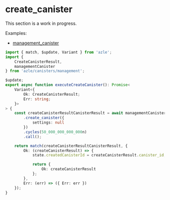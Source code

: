 # create_canister

This section is a work in progress.

Examples:

-   [management_canister](https://github.com/demergent-labs/azle/tree/main/examples/management_canister)

```typescript
import { match, $update, Variant } from 'azle';
import {
    CreateCanisterResult,
    managementCanister
} from 'azle/canisters/management';

$update;
export async function executeCreateCanister(): Promise<
    Variant<{
        Ok: CreateCanisterResult;
        Err: string;
    }>
> {
    const createCanisterResultCanisterResult = await managementCanister
        .create_canister({
            settings: null
        })
        .cycles(50_000_000_000_000n)
        .call();

    return match(createCanisterResultCanisterResult, {
        Ok: (createCanisterResult) => {
            state.createdCanisterId = createCanisterResult.canister_id;

            return {
                Ok: createCanisterResult
            };
        },
        Err: (err) => ({ Err: err })
    });
}
```
